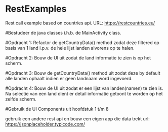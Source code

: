 # RestExamples
Rest call example based on countries api.
URL: https://restcountries.eu/

#Bestudeer de java classes i.h.b. de MainActivity class.

#Opdracht 1: 
Refactor de  getCountryData() method zodat deze filtered op basis van 1 land i.p.v. de hele lijst landen alvorens op te halen.


#Opdracht 2:
Bouw de UI uit zodat de land informatie te zien is op het scherm.

#Opdracht 3: 
Bouw de   getCountryData() method uit zodat deze by default alle landen ophaalt indien er geen landnaam word ingevoerd.

#Opdracht 4:
Bouw de UI uit zodat er een lijst van landen(namen) te zien is.
Na selectie van een land dient er detail informatie getoont te worden op het zelfde scherm.

#Gebruik de UI Components uit hoofdstuk 1 t/m 8 

gebruik een andere rest api en bouw een eigen app die data trekt
url: https://jsonplaceholder.typicode.com/

